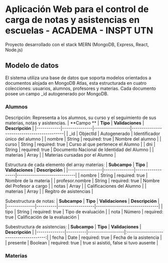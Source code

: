 # Aplicación Web para el control de carga de notas y asistencias en escuelas - ACADEMA - INSPT UTN

Proyecto desarrollado con el stack MERN (MongoDB, Express, React, Node.js)

## Modelo de datos
El sistema utiliza una base de datos que soporta modelos orientados a documentos alojada en MongoDB Atlas, esta estructurada en cuatro colecciones: usuarios, alumnos, profesores y materias.
Cada documento posee un campo _id autogenerado por MongoDB.

### Alumnos
Descripción: Representa a los alumnos, su curso y el seguimiento de sus materias, notas y asistencias.
| **Campo ** | **Tipo**      | **Validaciones** | **Descripción**                            |
|------------|---------------|------------------|--------------------------------------------|
|     _id    |    ObjectId   |   Autogenerado   | Identificador único del alumno             |
|   nombre   |     String    |  required: true  |              Nombre del alumno             |
|    curso   |     String    |  required: true  |      Curso al que pertenece el Alumno      |
|     dni    |    String     |  required: true  | Documento Nacional de Identidad del Alumno |
|  materias  | Array<Objeto> |                  |       Materias cursadas por el Alumno      |

Estructura de cada elemento del array materias:
| **Subcampo**    | **Tipo**      | **Validaciones** | **Descripción**             |
|-----------------|---------------|------------------|-----------------------------|
|      nombre     |     String    |  required: true  |     Nombre de la materia    |
| profesor.nombre |     String    |  required: true  | Nombre del Profesor a cargo |
|      notas      | Array<Objeto> |                  |  Calificaciones del Alumno  |
|     materias    | Array<Objeto> |                  |    Regitro de asistencias   |

Subestructura de notas:
| **Subcampo** | **Tipo** | **Validaciones** | **Descripción**               |
|--------------|----------|------------------|-------------------------------|
|     tipo     |  String  |  required: true  |       Tipo de evaluación      |
|     nota     |  Número  |  required: true  | Calificación de la evaluación |

Subestructura de asistencias:
| **Subcampo** | **Tipo** | **Validaciones** |             **Descripción**            |
|--------------|----------|------------------|:--------------------------------------:|
|     fecha    |   Date   |  required: true  |         Fecha de la asistencia         |
|   presente   |  Boolean |  required: true  | true si asistió, false si tuvo ausente |

### Materias
